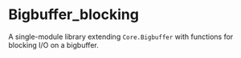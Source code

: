 # Bigbuffer_blocking

A single-module library extending `Core.Bigbuffer` with functions for
blocking I/O on a bigbuffer.
